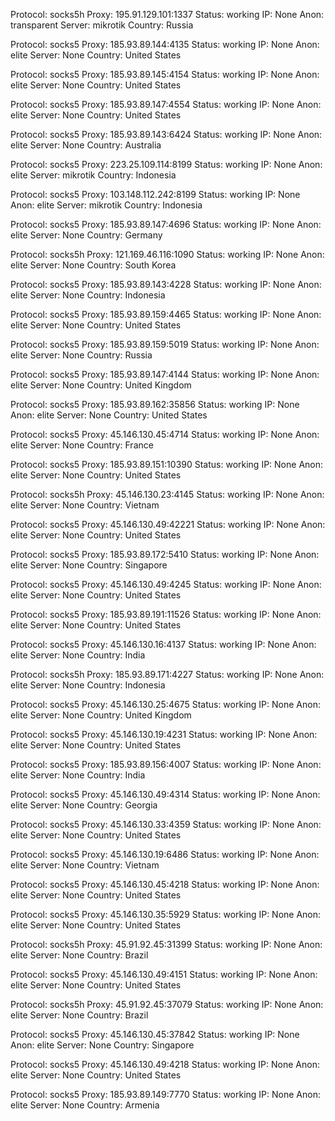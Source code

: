 Protocol: socks5h
Proxy: 195.91.129.101:1337
Status: working
IP: None
Anon: transparent
Server: mikrotik
Country: Russia

Protocol: socks5
Proxy: 185.93.89.144:4135
Status: working
IP: None
Anon: elite
Server: None
Country: United States

Protocol: socks5
Proxy: 185.93.89.145:4154
Status: working
IP: None
Anon: elite
Server: None
Country: United States

Protocol: socks5
Proxy: 185.93.89.147:4554
Status: working
IP: None
Anon: elite
Server: None
Country: United States

Protocol: socks5
Proxy: 185.93.89.143:6424
Status: working
IP: None
Anon: elite
Server: None
Country: Australia

Protocol: socks5
Proxy: 223.25.109.114:8199
Status: working
IP: None
Anon: elite
Server: mikrotik
Country: Indonesia

Protocol: socks5
Proxy: 103.148.112.242:8199
Status: working
IP: None
Anon: elite
Server: mikrotik
Country: Indonesia

Protocol: socks5
Proxy: 185.93.89.147:4696
Status: working
IP: None
Anon: elite
Server: None
Country: Germany

Protocol: socks5h
Proxy: 121.169.46.116:1090
Status: working
IP: None
Anon: elite
Server: None
Country: South Korea

Protocol: socks5
Proxy: 185.93.89.143:4228
Status: working
IP: None
Anon: elite
Server: None
Country: Indonesia

Protocol: socks5
Proxy: 185.93.89.159:4465
Status: working
IP: None
Anon: elite
Server: None
Country: United States

Protocol: socks5
Proxy: 185.93.89.159:5019
Status: working
IP: None
Anon: elite
Server: None
Country: Russia

Protocol: socks5
Proxy: 185.93.89.147:4144
Status: working
IP: None
Anon: elite
Server: None
Country: United Kingdom

Protocol: socks5
Proxy: 185.93.89.162:35856
Status: working
IP: None
Anon: elite
Server: None
Country: United States

Protocol: socks5
Proxy: 45.146.130.45:4714
Status: working
IP: None
Anon: elite
Server: None
Country: France

Protocol: socks5
Proxy: 185.93.89.151:10390
Status: working
IP: None
Anon: elite
Server: None
Country: United States

Protocol: socks5h
Proxy: 45.146.130.23:4145
Status: working
IP: None
Anon: elite
Server: None
Country: Vietnam

Protocol: socks5
Proxy: 45.146.130.49:42221
Status: working
IP: None
Anon: elite
Server: None
Country: United States

Protocol: socks5
Proxy: 185.93.89.172:5410
Status: working
IP: None
Anon: elite
Server: None
Country: Singapore

Protocol: socks5
Proxy: 45.146.130.49:4245
Status: working
IP: None
Anon: elite
Server: None
Country: United States

Protocol: socks5
Proxy: 185.93.89.191:11526
Status: working
IP: None
Anon: elite
Server: None
Country: United States

Protocol: socks5
Proxy: 45.146.130.16:4137
Status: working
IP: None
Anon: elite
Server: None
Country: India

Protocol: socks5h
Proxy: 185.93.89.171:4227
Status: working
IP: None
Anon: elite
Server: None
Country: Indonesia

Protocol: socks5
Proxy: 45.146.130.25:4675
Status: working
IP: None
Anon: elite
Server: None
Country: United Kingdom

Protocol: socks5
Proxy: 45.146.130.19:4231
Status: working
IP: None
Anon: elite
Server: None
Country: United States

Protocol: socks5
Proxy: 185.93.89.156:4007
Status: working
IP: None
Anon: elite
Server: None
Country: India

Protocol: socks5
Proxy: 45.146.130.49:4314
Status: working
IP: None
Anon: elite
Server: None
Country: Georgia

Protocol: socks5
Proxy: 45.146.130.33:4359
Status: working
IP: None
Anon: elite
Server: None
Country: United States

Protocol: socks5
Proxy: 45.146.130.19:6486
Status: working
IP: None
Anon: elite
Server: None
Country: Vietnam

Protocol: socks5
Proxy: 45.146.130.45:4218
Status: working
IP: None
Anon: elite
Server: None
Country: United States

Protocol: socks5
Proxy: 45.146.130.35:5929
Status: working
IP: None
Anon: elite
Server: None
Country: United States

Protocol: socks5h
Proxy: 45.91.92.45:31399
Status: working
IP: None
Anon: elite
Server: None
Country: Brazil

Protocol: socks5
Proxy: 45.146.130.49:4151
Status: working
IP: None
Anon: elite
Server: None
Country: United States

Protocol: socks5h
Proxy: 45.91.92.45:37079
Status: working
IP: None
Anon: elite
Server: None
Country: Brazil

Protocol: socks5
Proxy: 45.146.130.45:37842
Status: working
IP: None
Anon: elite
Server: None
Country: Singapore

Protocol: socks5
Proxy: 45.146.130.49:4218
Status: working
IP: None
Anon: elite
Server: None
Country: United States

Protocol: socks5
Proxy: 185.93.89.149:7770
Status: working
IP: None
Anon: elite
Server: None
Country: Armenia

